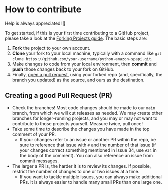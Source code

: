 # How to contribute

Help is always appreciated! 👋

To get started, if this is your first time contributing to a GitHub project, please take a look at the [Forking Projects guide][1]. The basic steps are:

1. **Fork** the project to your own account.
2. **Clone** your fork to your local machine, typically with a command like `git clone https://github.com/your-username/python-amazon-spapi.git`.
3. Make changes to code from your local environment, then **commit** and **push** those changes back to your fork on GitHub.
4. Finally, [open a pull request][2], using your forked repo (and, specifically, the branch you updated) as the source, and ours as the destination.

[1]: https://guides.github.com/activities/forking/
[2]: https://github.com/python-amazon-mws/python-amazon-spapi/compare/

## Creating a good Pull Request (PR)

- Check the branches! Most code changes should be made to our `main` branch, from which we will cut releases as needed. We may create other branches for longer-running projects, and you may or may not want to contribute to those projects yourself. Measure twice, pull once!
- Take some time to describe the changes you have made in the top comment of your PR.
  - If your changes refer to an issue or another PR within the repo, be sure to reference that issue with `#` and the number of that issue (if your changes correct something mentioned in Issue 34, use `#34` in the body of the comment). You can also reference an issue from commit messages.
- The larger a PR is, the harder it is to review its changes. If possible, restrict the number of changes to one or two issues at a time.
  - If you want to tackle multiple issues, you can always make additional PRs. It is always easier to handle many small PRs than one large one.
